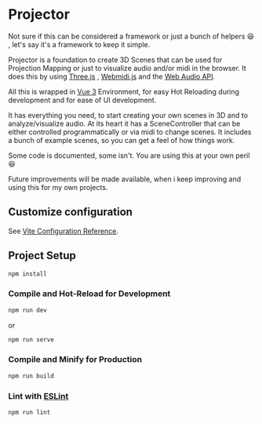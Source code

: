 # Projector

Not sure if this can be considered a framework or just a bunch of helpers :laughing: , let's say it's a framework to keep it simple.

Projector is a foundation to create 3D Scenes that can be used for Projection Mapping or just to visualize audio and/or midi in the browser. It does this by using [Three.js](https://threejs.org/) , [Webmidi.js](https://webmidijs.org/) and the [Web Audio API](https://developer.mozilla.org/en-US/docs/Web/API/Web_Audio_API).

All this is wrapped in [Vue 3](https://vuejs.org/) Environment, for easy Hot Reloading during development and for ease of UI development.

It has everything you need, to start creating your own scenes in 3D and to analyze/visualize audio. At its heart it has a SceneController that can be either controlled programmatically or via midi to change scenes. It includes a bunch of example scenes, so you can get a feel of how things work.

Some code is documented, some isn't. You are using this at your own peril :laughing:

Future improvements will be made available, when i keep improving and using this for my own projects.

## Customize configuration

See [Vite Configuration Reference](https://vitejs.dev/config/).

## Project Setup

```sh
npm install
```

### Compile and Hot-Reload for Development

```sh
npm run dev
```

or

```sh
npm run serve
```

### Compile and Minify for Production

```sh
npm run build
```

### Lint with [ESLint](https://eslint.org/)

```sh
npm run lint
```

